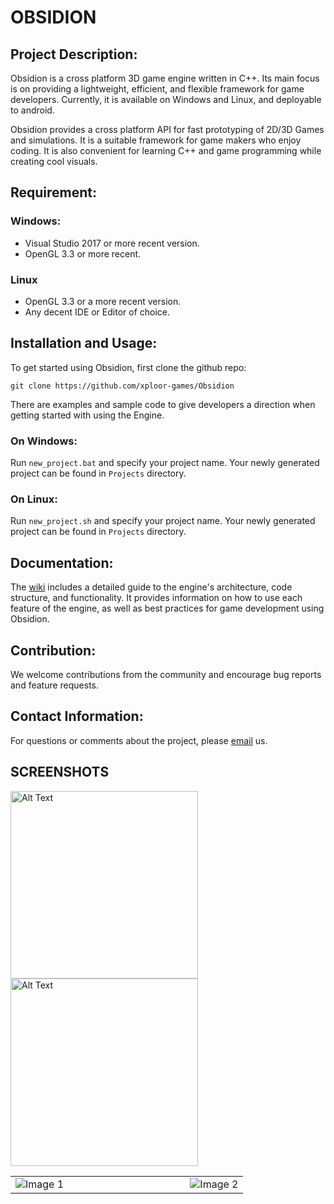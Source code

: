 
# OBSIDION

## Project Description:
Obsidion is a cross platform 3D game engine written in C++.
Its main focus is on providing a lightweight, efficient, and flexible framework for game developers.
Currently, it is available on Windows and Linux, and deployable to android.

Obsidion provides a cross platform API for fast prototyping of 2D/3D Games and simulations. It is a suitable framework for game makers who enjoy coding.
It is also convenient for learning C++ and game programming while creating cool visuals.


## Requirement:
### Windows:
 * Visual Studio 2017 or more recent version.
 * OpenGL 3.3 or more recent.
### Linux
 * OpenGL 3.3 or a more recent version.
 * Any decent IDE or Editor of choice.

## Installation and Usage:

To get started using Obsidion, first clone the github repo:
```
git clone https://github.com/xploor-games/Obsidion
```
There are examples and sample code to give developers a direction when getting started with using the Engine.

### On Windows:
Run `new_project.bat` and specify your project name. Your newly generated project can be found in `Projects` directory.
### On Linux:
Run `new_project.sh` and specify your project name. Your newly generated project can be found in `Projects` directory.

## Documentation:
The [wiki](https://github.com/xploor-games/Obsidion/wiki) includes a detailed guide to the engine's architecture, code structure, and functionality.
It provides information on how to use each feature of the engine, as well as best practices for game development using Obsidion.


## Contribution:
We welcome contributions from the community and encourage bug reports and feature requests.


## Contact Information:
For questions or comments about the project, please [email](mailto:yynahim@gmail.com) us.

## SCREENSHOTS

<img src="https://raw.githubusercontent.com/xploor-games/xploor-games.github.io/main/images/archer.png" alt="Alt Text" width="300">
<img src="https://raw.githubusercontent.com/xploor-games/xploor-games.github.io/main/images/GLES3JNI.jpg" alt="Alt Text" width="300">
<!-- ![Game Screenshot](https://raw.githubusercontent.com/xploor-games/xploor-games.github.io/main/images/archer.png)
![Game Screenshot](https://raw.githubusercontent.com/xploor-games/xploor-games.github.io/main/images/GLES3JNI.jpg) -->
<table style="border: none;">
  <tr>
    <td style="width: 75%; border: none;">
      <img src="https://raw.githubusercontent.com/xploor-games/xploor-games.github.io/main/images/archer.png" alt="Image 1">
    </td>
    <td style="width: 25%; border: none;">
      <img src="https://raw.githubusercontent.com/xploor-games/xploor-games.github.io/main/images/GLES3JNI.jpg" alt="Image 2">
    </td>
  </tr>
</table>



